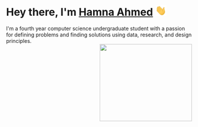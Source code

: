 <h1>Hey there, I'm <a  href="https://github.com/hhxmna/">Hamna Ahmed</a> <img  src="https://raw.githubusercontent.com/ABSphreak/ABSphreak/master/gifs/Hi.gif" width="30px"></h1>


I'm a fourth year computer science undergraduate student with a passion for defining problems and finding solutions using data, research, and design principles. <br>
<img align='right' src="http://cdn.lowgif.com/small/9cb12f51dffbaaa6-character-typing-by-vincent-mokuenko-dribbble.gif" width="250" height="210">

 

